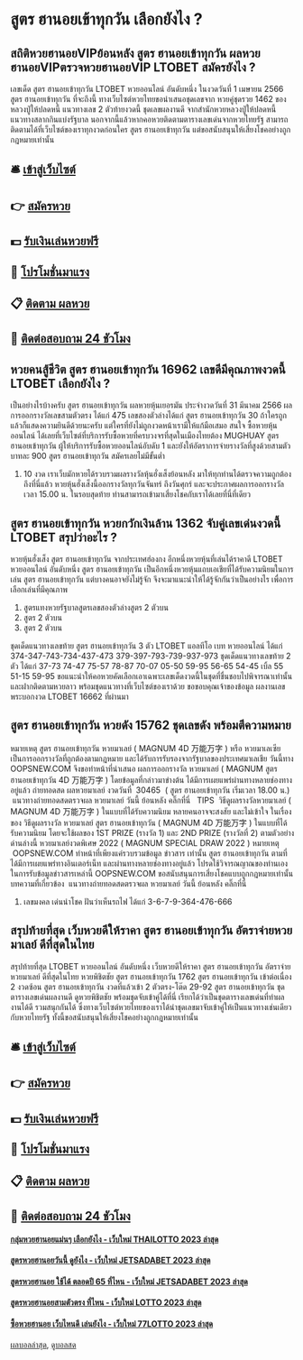 # สูตร ฮานอยเข้าทุกวัน เลือกยังไง ?
## สถิติหวยฮานอยVIPย้อนหลัง สูตร ฮานอยเข้าทุกวัน ผลหวยฮานอยVIPตรวจหวยฮานอยVIP LTOBET สมัครยังไง ?
เลขเด็ด สูตร ฮานอยเข้าทุกวัน LTOBET หวยออนไลน์ อันดับหนึ่ง ในงวดวันที่ 1 เมษายน 2566 สูตร ฮานอยเข้าทุกวัน ที่จะถึงนี้ ทางเว็บไซต์หวยไทยขอนำเสนอชุดเลขจาก หวยคู่ชุดรวย 1462 ของหลวงปู่ให้ปลดหนี้ แนวทางเลข 2 ตัวท้ายงวดนี้ ชุดเลขผลงานดี จากสำนักหวยหลวงปู่ให้ปลดหนี้ แนวทางสลากกินแบ่งรัฐบาล นอกจากนี้แล้วหากคอหวยติดตามตารางเลขเด่นจากหวยไทยรัฐ สามารถติดตามได้ที่เว็บไซต์ของเราทุกงวดก่อนใคร สูตร ฮานอยเข้าทุกวัน แต่ขอสนับสนุนให้เสี่ยงโชคอย่างถูกกฎหมายเท่านั้น

## 🛎 [เข้าสู่เว็บไซต์](https://bit.ly/3BG5bNw)
## 👉 [สมัครหวย](https://bit.ly/3BG5bNw)
## 💵 [รับเงินเล่นหวยฟรี](https://bit.ly/3C3mvgS)
## 👑 [โปรโมชั่นมาแรง](https://bit.ly/3C3mvgS)
## 📋 [ติดตาม ผลหวย](https://bit.ly/3C3mvgS)
## 📱 [ติดต่อสอบถาม 24 ชัวโมง](https://bit.ly/3C3mvgS)

## หวยคนสู้ชีวิต สูตร ฮานอยเข้าทุกวัน 16962 เลขดีมีคุณภาพงวดนี้ LTOBET เลือกยังไง ?
เป็นอย่างไรบ้างครับ สูตร ฮานอยเข้าทุกวัน ผลหวยหุ้นเยอรมัน ประจำงวดวันที่ 31 มีนาคม 2566 ผลการออกรางวัลเลขสามตัวตรง ได้แก่ 475 เลขสองตัวล่างได้แก่ สูตร ฮานอยเข้าทุกวัน 30 ถ้าใครถูกแล้วก็แสดงความยินดีด้วยนะครับ แต่ใครที่ยังไม่ถูกงวดหน้าเรามีให้แก้มือเสมอ สนใจ ซื้อหวยหุ้นออนไลน์ ได้เลยที่เว็บไซต์ที่บริการรับซื้อหวยที่ครบวงจรที่สุดในเมืองไทยต้อง MUGHUAY สูตร ฮานอยเข้าทุกวัน ผู้ให้บริการรับซื้อหวยออนไลน์อับดับ 1 และยังให้อัตราการจ่ายรางวัลที่สูงด้วยสามตัวบาทละ 900 สูตร ฮานอยเข้าทุกวัน สมัครเลยไม่มีขั้นต่ำ
1. 10 งวด เราเว็บมักหวยได้รวบรวมผลรางวัลหุ้นฮั่งเส็งย้อนหลัง มาให้ทุกท่านได้ตรวจความถูกต้องถึงที่นี่แล้ว หวยหุ้นฮั่งเส็งนี้ออกรางวัลทุกวันจันทร์ ถึงวันศุกร์ และจะประกาศผลการออกรางวัลเวลา 15.00 น. ในรอบสุดท้าย ท่านสามารถเข้ามาเสี่ยงโชคกับเราได้เลยที่นี่ที่เดียว

## สูตร ฮานอยเข้าทุกวัน หวยกวักเงินล้าน 1362 จับคู่เลขเด่นงวดนี้ LTOBET สรุปว่าอะไร ?
หวยหุ้นฮั่งเส็ง สูตร ฮานอยเข้าทุกวัน จากประเทศฮ่องกง อีกหนึ่งหวยหุ้นที่เล่นได้ราคาดี LTOBET หวยออนไลน์ อันดับหนึ่ง สูตร ฮานอยเข้าทุกวัน เป็นอีกหนึ่งหวยหุ้นแถบเอเชียที่ได้รับความนิยมในการเล่น สูตร ฮานอยเข้าทุกวัน แต่บางคนอาจยังไม่รู้จัก จึงจะมาแนะนำให้ได้รู้จักกันว่าเป็นอย่างไร เพื่อการเลือกเล่นที่มีคุณภาพ
1. สูตรแทงหวยรัฐบาลสูตรเลขสองตัวล่างสูตร 2 ตัวบน
2. สูตร 2 ตัวบน
3. สูตร 2 ตัวบน

ชุดเด็ดแนวทางเลขท้าย สูตร ฮานอยเข้าทุกวัน 3 ตัว LTOBET แอลทีโอ เบท หวยออนไลน์ ได้แก่
374-347-743-734-437-473
379-397-793-739-937-973
ชุดเด็ดแนวทางเลขท้าย 2 ตัว ได้แก่
37-73
74-47
75-57
78-87
70-07
05-50
59-95
56-65
54-45
เบิ้ล 55
51-15
59-95
ขอแนะนำให้คอหวยคัดเลือกเอาเฉพาะเลขเด็ดงวดนี้ในชุดที่ชื่นชอบไปพิจารณาเท่านั้น และฝากติดตามหวยลาว พร้อมชุดแนวทางที่เว็บไซต์ของเราด้วย
ขอขอบคุณเจ้าของข้อมูล
ผลงานเลขพระบอกงวด LTOBET 16662 ที่ผ่านมา


## สูตร ฮานอยเข้าทุกวัน หวยดัง 15762 ชุดเลขดัง พร้อมตีความหมาย
หมายเหตุ สูตร ฮานอยเข้าทุกวัน หวยมาเลย์ ( MAGNUM 4D 万能万字 ) หรือ หวยมาเลเซีย เป็นการออกรางวัลที่ถูกต้องตามกฎหมาย และได้รับการรับรองจากรัฐบาลของประเทศมาเลเชีย
วันนี้ทาง OOPSNEW.COM จึงขอทำหน้าที่นำเสนอ ผลการออกรางวัล หวยมาเลย์ ( MAGNUM สูตร ฮานอยเข้าทุกวัน 4D 万能万字 ) โดยข้อมูลที่กล่าวมาข่างต้น ได้มีการเผยแพร่ผ่านทางหลายช่องทางอยู่แล้ว
ถ่ายทอดสด ผลหวยมาเลย์ งวดวันที่  30465  ( สูตร ฮานอยเข้าทุกวัน เริ่มเวลา 18.00 น.)
 แนวทางถ่ายทอดสดตรวจผล หวยมาเลย์ วันนี้ ย้อนหลัง คลิ๊กที่นี่  
TIPS  วิธีดูผลรางวัลหวยมาเลย์ ( MAGNUM 4D 万能万字 ) ในแบบที่ได้รับความนิยม
หลายคนอาจจะสงสัย และไม่เข้าใจ ในเรื่องของ วิธีดูผลรางวัล หวยมาเลย์ สูตร ฮานอยเข้าทุกวัน ( MAGNUM 4D 万能万字 ) ในแบบที่ได้รับความนิยม โดยจะใช้ผลของ 1ST PRIZE (รางวัล 1) และ 2ND PRIZE (รางวัลที่ 2) ตามตัวอย่างด่านล่างนี้
หวยมาเลย์งวดพิเศษ 2022 ( MAGNUM SPECIAL DRAW 2022 )
หมายเหตุ  OOPSNEW.COM ทำหน้าที่เพียงแค่รวบรวมข้อมูล ข่าวสาร เท่านั้น สูตร ฮานอยเข้าทุกวัน ตามที่ได้มีการเผยแพร่ทางอินเตอร์เน็ท และผ่านทางหลายช่องทางอยู่แล้ว โปรดใช้วิจารณญาณของท่านเอง ในการรับข้อมูลข่าวสารเหล่านี้ OOPSNEW.COM ขอสนับสนุนการเสี่ยงโชคแบบถูกกฎหมายเท่านั้น
บทความที่เกี่ยวข้อง
 แนวทางถ่ายทอดสดตรวจผล หวยมาเลย์ วันนี้ ย้อนหลัง คลิ๊กที่นี่  
1. เลขมงคล เด่นนำโชค ฝันว่าเห็นรถไฟ ได้แก่ 3-6-7-9-364-476-666

## สรุปท้ายที่สุด เว็บหวยดีให้ราคา สูตร ฮานอยเข้าทุกวัน อัตราจ่ายหวยมาเลย์ ดีที่สุดในไทย
สรุปท้ายที่สุด LTOBET หวยออนไลน์ อันดับหนึ่ง เว็บหวยดีให้ราคา สูตร ฮานอยเข้าทุกวัน อัตราจ่ายหวยมาเลย์ ดีที่สุดในไทย หวยพิชิตชัย สูตร ฮานอยเข้าทุกวัน 1762 สูตร ฮานอยเข้าทุกวัน เข้าต่อเนื่อง 2 งวดซ้อน สูตร ฮานอยเข้าทุกวัน งวดที่แล้วเข้า 2 ตัวตรง-โต๊ด 29-92 สูตร ฮานอยเข้าทุกวัน ชุดตารางเลขเด่นผลงานดี ดูหวยพิชิตชัย พร้อมชุดจับเข้าคู่ได้ที่นี่ เรียกได้ว่าเป็นชุดตารางเลขเด่นที่ทำผลงานได้ดี รวมสนุกกันได้ ซึ่งทางเว็บไซต์หวยไทยของเราได้นำชุดเลขมาจับเข้าคู่ให้เป็นแนวทางเช่นเดียวกับหวยไทยรัฐ ทั้งนี้ขอสนับสนุนให้เสี่ยงโชคอย่างถูกกฎหมายเท่านั้น

## 🛎 [เข้าสู่เว็บไซต์](https://bit.ly/3BG5bNw)
## 👉 [สมัครหวย](https://bit.ly/3BG5bNw)
## 💵 [รับเงินเล่นหวยฟรี](https://bit.ly/3C3mvgS)
## 👑 [โปรโมชั่นมาแรง](https://bit.ly/3C3mvgS)
## 📋 [ติดตาม ผลหวย](https://bit.ly/3C3mvgS)
## 📱 [ติดต่อสอบถาม 24 ชัวโมง](https://bit.ly/3C3mvgS)

#### [กลุ่มหวยฮานอยแม่นๆ เลือกยังไง - เว็บใหม่ THAILOTTO 2023 ล่าสุด](https://atom.io/themes/กลุ่มหวยฮานอยแม่นๆ%20เลือกยังไง%20-%20เว็บใหม่%20thailotto%202023%20ล่าสุด)
#### [สูตรหวยฮานอยวันนี้ ดูยังไง - เว็บใหม่ JETSADABET 2023 ล่าสุด](https://atom.io/themes/สูตรหวยฮานอยวันนี้%20ดูยังไง%20-%20เว็บใหม่%20jetsadabet%202023%20ล่าสุด)
#### [สูตรหวยฮานอย ใช้ได้ ตลอดปี 65 ที่ไหน - เว็บใหม่ JETSADABET 2023 ล่าสุด](https://atom.io/themes/สูตรหวยฮานอย%20ใช้ได้%20ตลอดปี%2065%20ที่ไหน%20-%20เว็บใหม่%20jetsadabet%202023%20ล่าสุด)
#### [สูตรหวยฮานอยสามตัวตรง ที่ไหน - เว็บใหม่ LOTTO 2023 ล่าสุด](https://atom.io/themes/สูตรหวยฮานอยสามตัวตรง%20ที่ไหน%20-%20เว็บใหม่%20lotto%202023%20ล่าสุด)
#### [ซื้อหวยฮานอย เว็บไหนดี เล่นยังไง - เว็บใหม่ 77LOTTO 2023 ล่าสุด](https://atom.io/themes/ซื้อหวยฮานอย%20เว็บไหนดี%20เล่นยังไง%20-%20เว็บใหม่%2077lotto%202023%20ล่าสุด)

[ผลบอลล่าสุด](https://siamsport.tv "ผลบอลล่าสุด"), [ดูบอลสด](https://siamsport.tv/ดูบอลสด "ดูบอลสด")